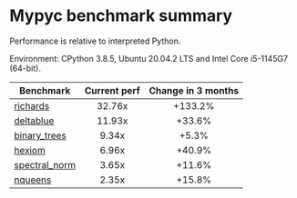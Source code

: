 # Mypyc benchmark summary

Performance is relative to interpreted Python.

Environment: CPython 3.8.5, Ubuntu 20.04.2 LTS and Intel Core i5-1145G7 (64-bit).

| Benchmark | Current perf | Change in 3 months |
| --- | :---: | :---: |
| [richards](benchmarks/richards.md) | 32.76x | +133.2% |
| [deltablue](benchmarks/deltablue.md) | 11.93x | +33.6% |
| [binary_trees](benchmarks/binary_trees.md) | 9.34x | +5.3% |
| [hexiom](benchmarks/hexiom.md) | 6.96x | +40.9% |
| [spectral_norm](benchmarks/spectral_norm.md) | 3.65x | +11.6% |
| [nqueens](benchmarks/nqueens.md) | 2.35x | +15.8% |
